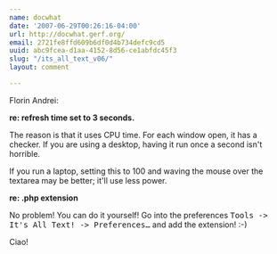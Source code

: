 ```yaml
---
name: docwhat
date: '2007-06-29T00:26:16-04:00'
url: http://docwhat.gerf.org/
email: 2721fe8ffd609b6df0d4b734defc9cd5
uuid: abc9fcea-d1aa-4152-8d56-ce1abfdc45f3
slug: "/its_all_text_v06/"
layout: comment

---
```


Florin Andrei:

<b>re: refresh time set to 3 seconds.</b>

The reason is that it uses CPU time.  For each window open, it has a checker.  If you are using a desktop, having it run once a second isn't horrible.

If you run a laptop, setting this to 100 and waving the mouse over the textarea may be better; it'll use less power.

<b>re: .php extension</b>

No problem!  You can do it yourself! Go into the preferences <tt>Tools -&gt; It's All Text! -&gt; Preferences&hellip;</tt> and add the extension! :-)

Ciao!
